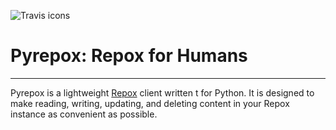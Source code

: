 ![Travis icons](https://travis-ci.org/markpbaggett/pyrepox.png)

# Pyrepox: Repox for Humans

---

Pyrepox is a lightweight [Repox](https://github.com/europeana/REPOX)
client written t for Python. It is designed to make reading, writing,
updating, and deleting content in your Repox instance as convenient as
possible.


